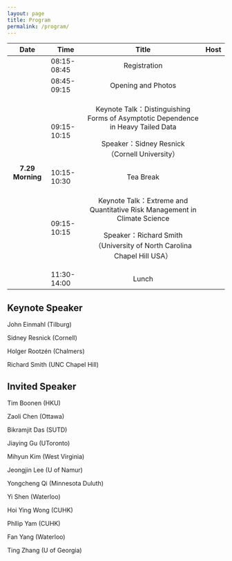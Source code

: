 ```yaml
---
layout: page
title: Program
permalink: /program/
---
```


<table>
<thead>

<th>Date</th>
<th>Time</th>
<th>
<div style="text-align: center;">
Title
</div>
</th>
<th>Host</th>
</thead>
<tr>

<th rowspan="6">
<div style="text-align: center;">
7.29 Morning
</div>
</th>

<td>08:15-08:45</td>

<td>
<div style="text-align: center;">
Registration
</div>
</td>
<td></td>

</tr>
<tr>



<td>08:45-09:15</td>
<td>
<div style="text-align: center;">
Opening and Photos
</div>
</td>

<td></td>

</tr>

<tr>



<td>09:15-10:15</td>

<td>
<div style="text-align: center;">
<p>Keynote Talk：Distinguishing Forms of Asymptotic Dependence in Heavy Tailed Data</p>
<p>Speaker：Sidney Resnick（Cornell University）</p>
</div>
</td>
<td></td>

</tr>

<tr>



<td>10:15-10:30</td>
<div style="text-align: center;">
<td>
<div style="text-align: center;">
Tea Break
</div>
</td>

<td></td>

</tr>

<tr>



<td>09:15-10:15</td>

<td>
<div style="text-align: center;">
<p>Keynote Talk：Extreme and Quantitative Risk Management in Climate Science</p>
<p>Speaker：Richard Smith（University of North Carolina Chapel Hill USA）</p>
</div>
</td>
<td></td>

</tr>

<tr>



<td>11:30-14:00</td>

<td>
<div style="text-align: center;">
Lunch
</div>
</td>

<td></td>

</tr>

</table>

## Keynote Speaker
<p>John Einmahl (Tilburg)</p>
<p>Sidney Resnick (Cornell)</p>
<p>Holger Rootzén (Chalmers)</p>
<p>Richard Smith (UNC Chapel Hill)</p>

## Invited Speaker
<p>Tim Boonen (HKU)</p>
<p>Zaoli Chen (Ottawa)</p>
<p>Bikramjit Das (SUTD)</p>
<p>Jiaying Gu (UToronto)</p>
<p>Mihyun Kim (West Virginia)</p>
<p>Jeongjin Lee (U of Namur)</p>
<p>Yongcheng Qi (Minnesota Duluth)</p>
<p>Yi Shen (Waterloo)</p>
<p>Hoi Ying Wong (CUHK)</p>
<p>Phllip Yam (CUHK)</p>
<p>Fan Yang (Waterloo)</p>
<p>Ting Zhang (U of Georgia)</p>


